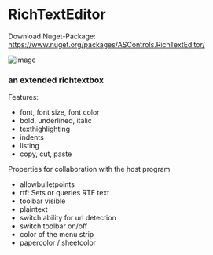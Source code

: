 ﻿# RichTextEditor

Download Nuget-Package: https://www.nuget.org/packages/ASControls.RichTextEditor/

![image](https://github.com/agshnde/RichTextEditor/assets/11722689/b9c8f481-5f74-4724-964e-3b76a11e1841)


### an extended richtextbox

Features:
- font, font size, font color
- bold, underlined, italic
- texthighlighting
- indents
- listing
- copy, cut, paste

Properties for collaboration with the host program
- allowbulletpoints
- rtf: Sets or queries RTF text
- toolbar visible
- plaintext
- switch ability for url detection
- switch toolbar on/off
- color of the menu strip
- papercolor / sheetcolor
